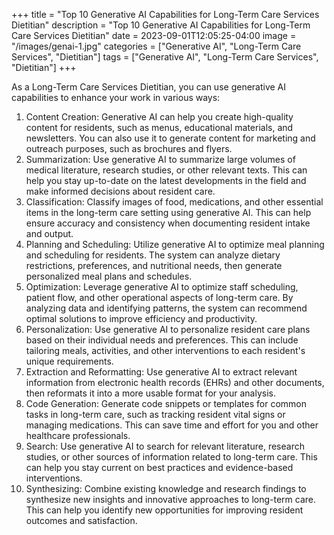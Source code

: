 +++
title = "Top 10 Generative AI Capabilities for Long-Term Care Services Dietitian"
description = "Top 10 Generative AI Capabilities for Long-Term Care Services Dietitian"
date = 2023-09-01T12:05:25-04:00
image = "/images/genai-1.jpg"
categories = ["Generative AI", "Long-Term Care Services", "Dietitian"]
tags = ["Generative AI", "Long-Term Care Services", "Dietitian"]
+++

As a Long-Term Care Services Dietitian, you can use generative AI capabilities to enhance your work in various ways:

1. Content Creation: Generative AI can help you create high-quality content for residents, such as menus, educational materials, and newsletters. You can also use it to generate content for marketing and outreach purposes, such as brochures and flyers.
2. Summarization: Use generative AI to summarize large volumes of medical literature, research studies, or other relevant texts. This can help you stay up-to-date on the latest developments in the field and make informed decisions about resident care.
3. Classification: Classify images of food, medications, and other essential items in the long-term care setting using generative AI. This can help ensure accuracy and consistency when documenting resident intake and output.
4. Planning and Scheduling: Utilize generative AI to optimize meal planning and scheduling for residents. The system can analyze dietary restrictions, preferences, and nutritional needs, then generate personalized meal plans and schedules.
5. Optimization: Leverage generative AI to optimize staff scheduling, patient flow, and other operational aspects of long-term care. By analyzing data and identifying patterns, the system can recommend optimal solutions to improve efficiency and productivity.
6. Personalization: Use generative AI to personalize resident care plans based on their individual needs and preferences. This can include tailoring meals, activities, and other interventions to each resident's unique requirements.
7. Extraction and Reformatting: Use generative AI to extract relevant information from electronic health records (EHRs) and other documents, then reformats it into a more usable format for your analysis.
8. Code Generation: Generate code snippets or templates for common tasks in long-term care, such as tracking resident vital signs or managing medications. This can save time and effort for you and other healthcare professionals.
9. Search: Use generative AI to search for relevant literature, research studies, or other sources of information related to long-term care. This can help you stay current on best practices and evidence-based interventions.
10. Synthesizing: Combine existing knowledge and research findings to synthesize new insights and innovative approaches to long-term care. This can help you identify new opportunities for improving resident outcomes and satisfaction.